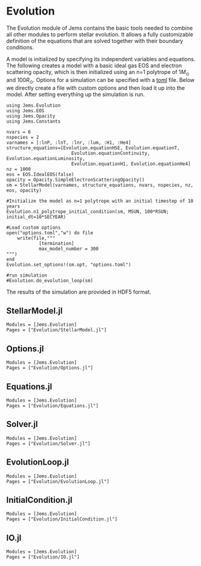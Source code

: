 # Evolution

The Evolution module of Jems contains the basic tools needed to combine all other modules to perform stellar evolution.
It allows a fully customizable definition of the equations that are solved together with their boundary conditions.

A model is initialized by specifying its independent variables and equations. The following creates a model with a basic ideal gas EOS and
electron scattering opacity, which is then initialized using an n=1 polytrope of 1$M_\odot$ and $100R_\odot$.
Options for a simulation can be specified with a [toml](https://toml.io/en/) file. Below we directly
create a file with custom options and then load it up into the model. After setting everything up the simulation is run.

```@example
using Jems.Evolution
using Jems.EOS
using Jems.Opacity
using Jems.Constants

nvars = 6
nspecies = 2
varnames = [:lnP, :lnT, :lnr, :lum, :H1, :He4]
structure_equations=[Evolution.equationHSE, Evolution.equationT,
                        Evolution.equationContinuity, Evolution.equationLuminosity,
                        Evolution.equationH1, Evolution.equationHe4]
nz = 1000
eos = EOS.IdealEOS(false)
opacity = Opacity.SimpleElectronScatteringOpacity()
sm = StellarModel(varnames, structure_equations, nvars, nspecies, nz, eos, opacity)

#Initialize the model as n=1 polytrope with an initial timestep of 10 years
Evolution.n1_polytrope_initial_condition(sm, MSUN, 100*RSUN; initial_dt=10*SECYEAR)

#Load custom options
open("options.toml","w") do file
    write(file,"""
            [termination]
            max_model_number = 300
""")
end
Evolution.set_options!(sm.opt, "options.toml")

#run simulation
#Evolution.do_evolution_loop(sm)
```

The results of the simulation are provided in HDF5 format.

## StellarModel.jl

```@autodocs
Modules = [Jems.Evolution]
Pages = ["Evolution/StellarModel.jl"]
```

## Options.jl

```@autodocs
Modules = [Jems.Evolution]
Pages = ["Evolution/Options.jl"]
```

## Equations.jl

```@autodocs
Modules = [Jems.Evolution]
Pages = ["Evolution/Equations.jl"]
```

## Solver.jl

```@autodocs
Modules = [Jems.Evolution]
Pages = ["Evolution/Solver.jl"]
```

## EvolutionLoop.jl

```@autodocs
Modules = [Jems.Evolution]
Pages = ["Evolution/EvolutionLoop.jl"]
```

## InitialCondition.jl

```@autodocs
Modules = [Jems.Evolution]
Pages = ["Evolution/InitialCondition.jl"]
```

## IO.jl

```@autodocs
Modules = [Jems.Evolution]
Pages = ["Evolution/IO.jl"]
```
